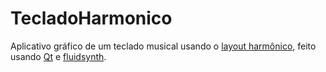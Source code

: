 TecladoHarmonico
================
Aplicativo gráfico de um teclado musical usando o
[layout harmônico](https://en.wikipedia.org/wiki/Harmonic_table_note_layout),
feito usando [Qt](https://www.qt.io/) e [fluidsynth](http://www.fluidsynth.org/).
